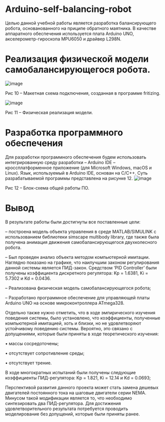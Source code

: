 # Arduino-self-balancing-robot
Целью данной учебной работы является разработка балансирующего робота, основанованного на приципе обратного маятника. В качестве аппаратного обеспечения используется плата Arduino UNO, акселерометр-гироскопа MPU6050 и драйвер L298N.

# Реализация физической модели самобалансирующегося робота.
![image](https://user-images.githubusercontent.com/55159007/211172654-75cf3b95-01ee-4f02-9e60-2b60c979d0d8.png)

Рис 10 – Макетная схема подключения, созданная в программе fritizing.

![image](https://user-images.githubusercontent.com/55159007/211172664-f315354c-37d0-4e2a-88c1-d6610bc8acda.png)

Рис 11 – Физическая реализация модели.

# Разработка программного обеспечения
Для разработки программного обеспечения будем использовать интегрированную среду разработки – Arduino IDE – кроссплатформенное приложение (для Microsoft Windows, macOS и Linux). Язык, используемый в Arduino IDE, основан на C/C++. Суть разрабатываемой программы представлена на рисунке 12. 
![image](https://user-images.githubusercontent.com/55159007/211172677-41dcb690-d046-46b1-9a85-dba12fa767ae.png)

Рис 12 – Блок-схема общей работы ПО.

# Вывод
В результате работы были достигнуты все поставленные цели: 

– построена модель объекта управления в среде MATLAB/SIMULINK с использованием библиотеки simscape multibody library, где также была получена анимация движения самобалансирующегося двухколесного робота.

– Был проведен анализ объекта методом компьютерной имитации. Наглядно показано на графике, что наилучшим законом регулирования данной системы является ПИД-закон. Средством ‘PID Controller’ были получены коэффициента дискретного регулятора: Kp = 1.6381, Ki = 5.7302 и Kd = 0.0436.

– Реализована физическая модель самобалансирующегося робота;

– Разработано программное обеспечение для управляющей платы Arduino UNO на основе микроконтроллера ATmega328.

Отдельно также нужно отметить, что в ходе эмпирического изучения поведения системы, было установлено, что коэффициенты, полученные компьютерной имитацией, хоть и близки, но не удовлетворяют устойчивому поведению системы. Вероятно, это связано с допущениями, которые были приняты в ходе теоретического изучения:

•	массы сосредоточены; 

•	отсутствует сопротивление среды; 

•	отсутствует трение. 

В ходе многократных испытаний были получены следующие коэффициенты ПИД-регулятора: Kp = 1.821, Ki = 12.14 и Kd = 0.0693;

Перспективой развития данного проекта может стать замена дешевых двигателей постоянного тока на шаговые двигатели серии NEMA. Минусом такой модификации является то, что необходимо синтезировать два ПИД-регулятора. Для достижения удовлетворительного результата потребуется проводить моделирование без допущений, которые были приняты ранее.
